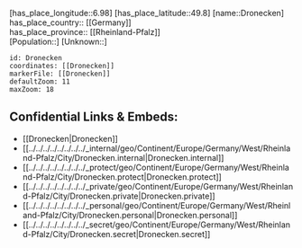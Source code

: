 ﻿---
location: [49.8,6.98] 
mapzoom: [7,12] 
mapmarker: city 
type: City
tags:
- geo/City


SpocWebEntityId: 29888
isDeleted: false
confidential: public

---
[has_place_longitude::6.98] 
[has_place_latitude::49.8] 
[name::Dronecken] 
has_place_country:: [[Germany]]  
has_place_province:: [[Rheinland-Pfalz]]  
[Population::] 
[Unknown::] 


```leaflet
id: Dronecken
coordinates: [[Dronecken]] 
markerFile: [[Dronecken]] 
defaultZoom: 11 
maxZoom: 18
```


## Confidential Links & Embeds: 
- [[Dronecken|Dronecken]]  
- [[../../../../../../../../_internal/geo/Continent/Europe/Germany/West/Rheinland-Pfalz/City/Dronecken.internal|Dronecken.internal]] 
- [[../../../../../../../../_protect/geo/Continent/Europe/Germany/West/Rheinland-Pfalz/City/Dronecken.protect|Dronecken.protect]] 
- [[../../../../../../../../_private/geo/Continent/Europe/Germany/West/Rheinland-Pfalz/City/Dronecken.private|Dronecken.private]] 
- [[../../../../../../../../_personal/geo/Continent/Europe/Germany/West/Rheinland-Pfalz/City/Dronecken.personal|Dronecken.personal]] 
- [[../../../../../../../../_secret/geo/Continent/Europe/Germany/West/Rheinland-Pfalz/City/Dronecken.secret|Dronecken.secret]] 
